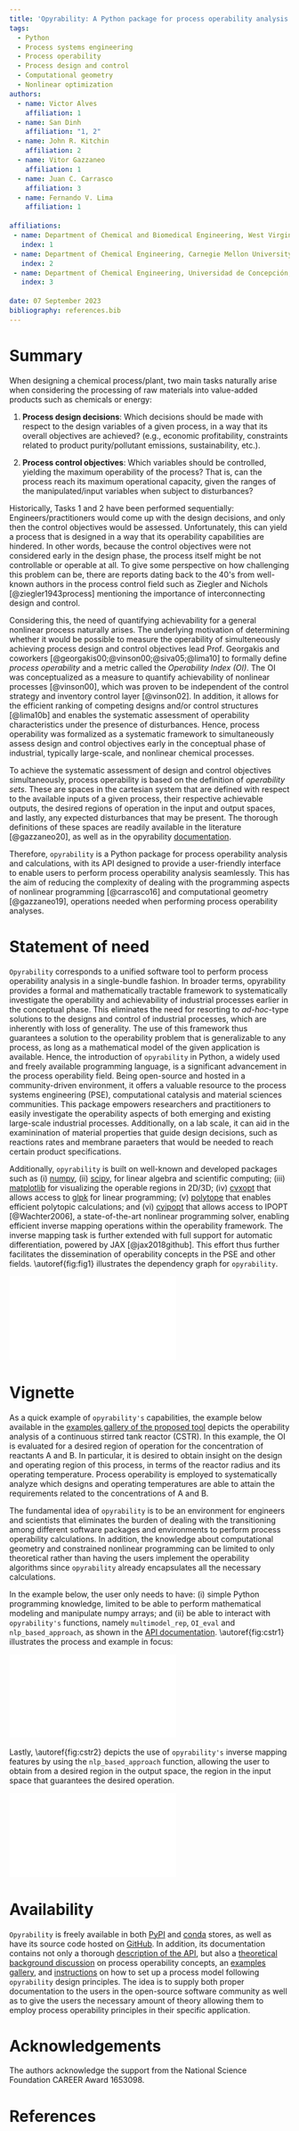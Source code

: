 ```yaml
---
title: 'Opyrability: A Python package for process operability analysis'
tags:
  - Python
  - Process systems engineering
  - Process operability
  - Process design and control
  - Computational geometry
  - Nonlinear optimization
authors:
  - name: Victor Alves
    affiliation: 1
  - name: San Dinh
    affiliation: "1, 2"
  - name: John R. Kitchin
    affiliation: 2
  - name: Vitor Gazzaneo
    affiliation: 1
  - name: Juan C. Carrasco
    affiliation: 3
  - name: Fernando V. Lima
    affiliation: 1
  
affiliations:
 - name: Department of Chemical and Biomedical Engineering, West Virginia University, Morgantown, West Virginia, USA
   index: 1
 - name: Department of Chemical Engineering, Carnegie Mellon University, Pittsburgh, Pennsylvania, USA
   index: 2
 - name: Department of Chemical Engineering, Universidad de Concepción, Concepción, Chile
   index: 3

date: 07 September 2023
bibliography: references.bib
---
```


# Summary

When designing a chemical process/plant, two main tasks
naturally arise when considering the processing of 
raw materials into value-added products such as chemicals
or energy:

1.	**Process design decisions**: Which decisions should be
	made with respect to the design variables of a given process,
	in a way that its overall objectives are
	achieved? (e.g., economic profitability, constraints related to
	product purity/pollutant emissions, sustainability, etc.).

2.	**Process control objectives**: Which variables
	should be controlled, yielding the maximum operability of the process?
	That is, can the process reach its maximum operational capacity, given the 
	ranges of the manipulated/input variables when subject to disturbances?

Historically, Tasks 1 and 2 have been performed sequentially: Engineers/practitioners would come up with the design decisions, 
and only then the control objectives would be assessed. Unfortunately, this can 
yield a process that is designed in a way that its operability capabilities
are hindered. In other words, because the control objectives were
not considered early in the design phase, the process itself might be not
controllable or operable at all. To give some perspective on how challenging this
problem can be, there are reports dating back to the 40's from well-known authors in the process control field such as Ziegler and Nichols 
[@ziegler1943process] mentioning the importance of interconnecting design and control.

Considering this, the need of quantifying achievability for a general nonlinear
process naturally arises. The underlying motivation of determining whether it would be possible to measure the operability of simulteneously achieving process design and control objectives lead Prof. Georgakis and coworkers [@georgakis00;@vinson00;@siva05;@lima10]
to formally define *process operability*
and a metric called the *Operability Index (OI)*. The OI was conceptualized as a measure to quantify achievability of nonlinear processes [@vinson00], which was proven to be independent of the control strategy and inventory control layer [@vinson02]. In addition, it allows for the efficient ranking of competing designs and/or control structures [@lima10b] and enables the systematic assessment of operability characteristics under the presence of disturbances. Hence,
process operability was formalized as a systematic framework to simultaneously assess design and control objectives early in the conceptual phase of industrial, typically large-scale, and nonlinear chemical processes.

To achieve the systematic assessment of design and control objectives simultaneously, 
process operability is based on the definition of *operability sets*. These are spaces in the cartesian system that are defined with respect to the available inputs of a given process, their respective achievable outputs, the desired regions of operation in the input and output spaces, and lastly, any expected disturbances that may be present. The thorough definitions of these spaces are
readily available in the literature [@gazzaneo20], as well as in the opyrability [documentation](https://codes-group.github.io/opyrability/operability_overview.html).

Therefore, ``opyrability`` is a Python package for process operability analysis and calculations, with its
API designed to provide a user-friendly interface to enable users to perform process operability analysis seamlessly. This has the aim of reducing the complexity of dealing with the programming aspects of nonlinear programming [@carrasco16] and computational geometry [@gazzaneo19], operations needed when performing process operability analyses. 


# Statement of need

``Opyrability`` corresponds to a unified software tool to perform process operability
analysis in a single-bundle fashion. In broader terms, opyrability
provides a formal and mathematically tractable framework to systematically investigate the
operability and achievability of industrial processes earlier in the conceptual phase. This
eliminates the need for resorting to *ad-hoc*-type solutions to the designs and control
of industrial processes, which are inherently with loss of generality. The use of this framework thus guarantees a solution to the operability problem that
is generalizable to any process, as long as a mathematical model of the given application is available.
Hence, the introduction of ``opyrability`` in Python, a widely used and freely available programming language, is a significant advancement in the process operability field. Being open-source and hosted in a community-driven environment, it offers a valuable resource to the process systems engineering (PSE), computational catalysis and material sciences communities. This package empowers researchers and practitioners to easily investigate the operability aspects of both emerging and existing large-scale industrial processes. Additionally, on a lab scale, it can aid in the examinination of material properties that guide design decisions, such as reactions rates and membrane paraeters that would be needed to reach certain product specifications.

Additionally, ``opyrability`` is built on well-known and developed packages such as (i) [numpy](https://numpy.org/), (ii) [scipy](https://numpy.org/), for linear algebra and scientific computing; (iii) [matplotlib](https://matplotlib.org/) for visualizing the operable regions in 2D/3D; (iv) [cvxopt](https://cvxopt.org/) that allows access to 
[glpk](https://www.gnu.org/software/glpk/) for linear programming; (v) [polytope](https://tulip-control.github.io/polytope/) that enables efficient polytopic calculations; and (vi) [cyipopt](https://cyipopt.readthedocs.io/en/latest/?badge=latest) that allows access to IPOPT [@Wachter2006], a state-of-the-art
nonlinear programming solver, enabling efficient inverse mapping operations within the operability framework. The inverse mapping task is further extended with full support for automatic differentiation, powered by JAX [@jax2018github]. This effort thus further facilitates the 
dissemination of operability concepts in the PSE and other fields. \autoref{fig:fig1}
illustrates the dependency graph for ``opyrability``.


![Dependency graph generated with [pydeps](https://github.com/thebjorn/pydeps/) illustrating all numerical packages and visualization tools used in ``opyrability``.\label{fig:fig1}](./images/dependencies_opyrability.pdf)

# Vignette

As a quick example of ``opyrability's`` capabilities, the example below available
in the [examples gallery of the proposed tool](https://codes-group.github.io/opyrability/examples_gallery/index_example_gallery.html)
depicts the operability analysis of a continuous stirred tank reactor (CSTR). In this example,
the OI is evaluated for a desired region of operation for the concentration of reactants A and B. In particular, it is desired to obtain insight
on the design and operating region of this process, in terms of the reactor
radius and its operating temperature. Process operability is employed to systematically analyze which designs and operating temperatures are able to
attain the requirements related to the concentrations of A and B.

The fundamental idea of ``opyrability`` is to be an environment for engineers
and scientists that eliminates the burden of dealing with the
transitioning among different software packages and environments to perform process
operability calculations. In
addition, the knowledge about computational geometry and constrained nonlinear 
programming can be limited to only theoretical rather than having the users 
implement the operability algorithms since ``opyrability`` already encapsulates all
the necessary calculations.

In the example below, the user only needs to have: (i) simple Python programming knowledge, limited to be able to perform mathematical modeling
and manipulate numpy arrays; and (ii) be able to interact with ``opyrability's``
functions, namely ``multimodel_rep``, ``OI_eval`` and ``nlp_based_approach``, as shown in the [API documentation](https://codes-group.github.io/opyrability/api.html).
\autoref{fig:cstr1} illustrates the process and example in focus: 


![``Opyrability`` multimodel representation. (A) Chemical reactor schematic. (B) Jupyter notebook illustrating the use of the ``multimodel_rep`` and  ``OI_eval`` functions, as well as the set-up of these. (C) Visualization of the Achievable Output Set (AOS) for the CSTR example including the operable boundaries of the process studied. (D) Quantification of the Operability Index (OI), in which ``opyrability`` calculates that 39.14% of the desired operation can be achieved.\label{fig:cstr1}](./images/cstr_process_1.pdf)

Lastly, \autoref{fig:cstr2} depicts the use of ``opyrability's`` inverse mapping
features by using the ``nlp_based_approach`` function, allowing the user to obtain from a desired region in the output space, the region
in the input space that guarantees the desired operation.

![``opyrability's`` inverse mapping using ``nlp_based_approach``, in which the input space that guarantees the desired output set region is attained.\label{fig:cstr2}](./images/cstr_process_2.pdf)

# Availability

``Opyrability`` is freely available in both [PyPI](https://pypi.org/project/opyrability/) and [conda](https://anaconda.org/codes-group/opyrability) stores, as well as 
have its source code hosted on [GitHub](https://github.com/CODES-group/opyrability). In addition, its documentation contains
not only a thorough [description of the API](https://codes-group.github.io/opyrability/api.html), but also a [theoretical background discussion](https://codes-group.github.io/opyrability/operability_overview.html)
on process operability concepts, an [examples gallery](https://codes-group.github.io/opyrability/examples_gallery/index_example_gallery.html), and [instructions](https://codes-group.github.io/opyrability/process_model.html) on how to set up a process model
following ``opyrability`` design principles. The idea is to supply both proper documentation to
the users in the open-source software community as well as to give the users the necessary amount of theory allowing them to employ process operability principles in their specific application.
 
# Acknowledgements

The authors acknowledge the support from the National Science Foundation CAREER Award 1653098.

# References
